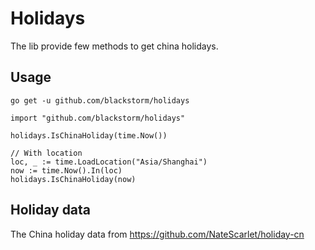# Holidays

The lib provide few methods to get china holidays.

## Usage

```shell
go get -u github.com/blackstorm/holidays
```

```golang
import "github.com/blackstorm/holidays"

holidays.IsChinaHoliday(time.Now())

// With location
loc, _ := time.LoadLocation("Asia/Shanghai")
now := time.Now().In(loc)
holidays.IsChinaHoliday(now)
```

## Holiday data
The China holiday data from https://github.com/NateScarlet/holiday-cn
